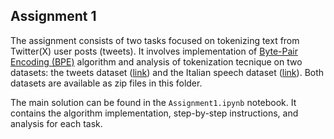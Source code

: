 ## Assignment 1

The assignment consists of two tasks focused on tokenizing text from Twitter(X) user posts (tweets). It involves implementation of [Byte-Pair Encoding (BPE)](https://arxiv.org/pdf/1508.07909.pdf) algorithm and analysis of tokenization tecnique on two datasets: the tweets dataset ([link](https://drive.google.com/file/d/15x_wPAflvYQ2Xh38iNQGrqUIWLj5l5Nw/view)) and the Italian speech dataset ([link](https://huggingface.co/datasets/z-uo/male-LJSpeech-italian/tree/main)). Both datasets are available as zip files in this folder.

The main solution can be found in the `Assignment1.ipynb` notebook. It contains the algorithm implementation, step-by-step instructions, and analysis for each task.